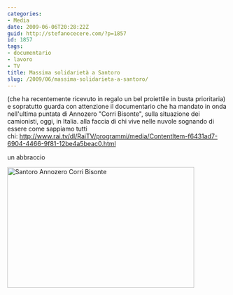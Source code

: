 ```yaml
---
categories:
- Media
date: 2009-06-06T20:28:22Z
guid: http://stefanocecere.com/?p=1857
id: 1857
tags:
- documentario
- lavoro
- TV
title: Massima solidarietà a Santoro
slug: /2009/06/massima-solidarieta-a-santoro/
---
```


(che ha recentemente ricevuto in regalo un bel proiettile in busta prioritaria) e sopratutto guarda con attenzione il documentario che ha mandato in onda nell'ultima puntata di Annozero "Corri Bisonte", sulla situazione dei camionisti, oggi, in Italia. alla faccia di chi vive nelle nuvole sognando di essere come sappiamo tutti chi: <http://www.rai.tv/dl/RaiTV/programmi/media/ContentItem-f6431ad7-6904-4466-9f81-12be4a5beac0.html>

un abbraccio

[<img class="aligncenter size-full wp-image-1858" title="Santoro Annozero Corri Bisonte" src="http://stefanocecere.com/wp-content/uploads/sites/3/2009/06/sabtoro.png" alt="Santoro Annozero Corri Bisonte" width="427" height="275" srcset="http://stefanocecere.com/wp-content/uploads/sites/3/2009/06/sabtoro.png 427w, http://stefanocecere.com/wp-content/uploads/sites/3/2009/06/sabtoro-300x193.png 300w" sizes="(max-width: 427px) 100vw, 427px" />](http://www.rai.tv/dl/RaiTV/programmi/media/ContentItem-f6431ad7-6904-4466-9f81-12be4a5beac0.html)